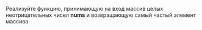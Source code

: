 Реализуйте функцию, принимающую на вход массив целых неотрицательных чисел **nums** и возвращающую самый частый элемент массива.
